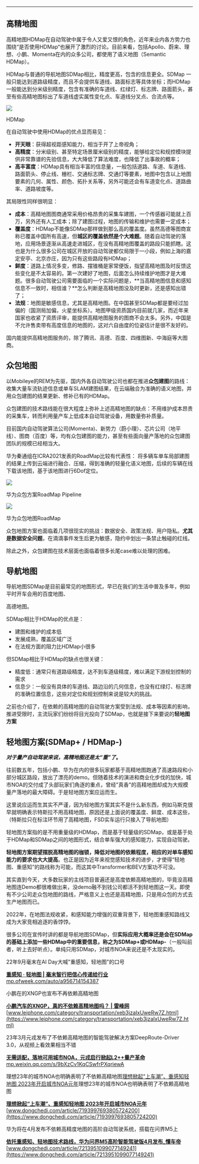 ---

## **高精地图**

高精地图HDMap在自动驾驶中属于令人又爱又恨的角色，近年来业内各方势力也围绕“是否使用HDMap“也展开了激烈的讨论。目前来看，包括Apollo、蔚来、理想、小鹏、Momenta在内的众多公司，都使用了语义地图（Semantic HDMap）。

HDMap与普通的导航地图SDMap相比，精度更高，包含的信息更全。SDMap 一般只能达到道路级精度，而且不会提供车道线、路面标志等具体坐标；而HDMap一般能达到分米级别精度，包含有准确的车道线、红绿灯、标志牌、路面箭头，甚至有些高精地图标出了车道线虚实属性变化点、车道线分叉点、合流点等。

[![](https://pic1.zhimg.com/v2-3414ad57ca01c01b22be9177cd30bb0c_r.jpg)](https://pic1.zhimg.com/v2-3414ad57ca01c01b22be9177cd30bb0c_r.jpg)

HDMap

在自动驾驶中使用HDMap的优点显而易见：

- **开天眼**：获得超视距感知能力，相当于开了上帝视角；
- **高精度**：分米级别、甚至特定场景厘米级别的精度，能够给定位和规控模块提供非常靠谱的先验信息，大大降低了算法难度，也降低了出事故的概率；
- **高丰富度**：HDMap具有相当丰富的信息量，一般包括道路、车道、车道线、路面箭头、停止线、栅栏、交通标志牌、交通灯等要素，地图中包含以上地图要素的几何、属性、颜色、拓扑关系等，另外可能还会有车道变化点、道路曲率、道路坡度等。

其局限性同样很明显：

- **成本**：高精地图图商通常采用价格昂贵的采集车建图，一个传感器可能就上百万，另外还有人工成本；除了建图过程，地图的传输和维护也需要一定成本；
- **覆盖度**：HDMap不能像SDMap那样做到那么高的覆盖度。虽然高德等图商宣称已覆盖中国所有高速，但**城区的覆盖依然是个大难题**。随着自动驾驶的落地，应用场景逐渐从高速走进城区，在没有高精地图覆盖的路段只能抓瞎。这也是为什么很多公司在城区开放的自动驾驶都仅局限于一小段，例如上海的嘉定安亭、北京亦庄，因为只有这些路段有HDMap；
- **鲜度**：道路上情况多变，修路、摆锥桶是家常便饭，指望高精地图及时反馈这些变化是不太容易的。第一次建好了地图，后面怎么持续维护地图才是大难题。很多自动驾驶公司需要面临的一个实际问题是，**当高精地图信息和感知信息不一致时，相信谁？**怎么判断是高精地图没及时更新，还是感知出错了；
- **法规**：地图是敏感信息，尤其是高精地图。在中国甚至SDMap都是要经过加偏的（国测局加偏，火星坐标系）。地图甲级资质国内目前就几家，而近年来国家也收紧了资质评审，能提供高精地图服务的图商不会太多。另外，中国是不允许售卖带有高度信息的地图的，这对六自由度的位姿估计是很不友好的。

国内能提供高精地图服务的，除了腾讯、高德、百度、四维图新、中海庭等大图商。

## **众包地图**

以Mobileye的REM为先驱，国内外各自动驾驶公司也都在推进**众包建图**的路线：收集大量车流轨迹信息或单车SLAM建图结果，在云端融合为准确的语义地图，并用众包建图的结果更新、修补已有的HDMap。

众包建图的技术路线能在很大程度上弥补上述高精地图的缺点：不用维护成本昂贵的采集车，转而利用量产车上低成本自动驾驶设备，用数量弥补质量。

目前国内自动驾驶算法公司(Momenta)、新势力（蔚小理）、芯片公司（地平线）、图商（百度）等，均有众包建图的能力，甚至有些面向量产落地的众包建图团队的规模已经相当大。

华为秦通组在ICRA2021发表的RoadMap比较有代表性： 将多辆车单车局部建图的结果上传到云端进行融合、压缩，得到准确的轻量化语义地图，后续的车辆在线下载该地图，基于该地图进行6Dof定位。

[![](https://pic2.zhimg.com/v2-0c54ed30d2fbcf5b26404aa636bf8a1d_r.jpg)](https://pic2.zhimg.com/v2-0c54ed30d2fbcf5b26404aa636bf8a1d_r.jpg)

华为众包方案RoadMap Pipeline

[![](https://pic1.zhimg.com/v2-9931c5859ae884f48996f7f21304dd70_r.jpg)](https://pic1.zhimg.com/v2-9931c5859ae884f48996f7f21304dd70_r.jpg)

华为众包地图RoadMap

众包地图方案也面临着几项很现实的挑战：数据安全、政策法规、用户隐私。**尤其是数据安全问题**，在滴滴事件发生后更为敏感，隐约中划出一条禁止触碰的红线。

除此之外，众包建图在技术层面也面临着很多长尾case难以处理的困难。

## **导航地图**

导航地图SDMap是目前最常见的地图形式，早已在我们的生活中普及多年，例如平时开车会用的百度地图、

高德地图。

SDMap相比于HDMap的优点是：

- 建图和维护的成本低
- 发展成熟，覆盖区域广泛
- 在法规方面的阻力比HDMap小很多

但SDMap相比于HDMap的缺点也很关键：

- 精度低：通常只有道路级精度，达不到车道级精度，难以满足下游规划控制的需求
- 信息少：一般没有具体的车道线、路边沿的几何信息，也没有红绿灯、标志牌的准确位置信息，这些对定位和规划控制来说是较大的挑战。

之前也介绍了，在依赖的高精地图的自动驾驶方案受到法规、成本等因素的影响，推进受限时，主流玩家们纷纷将目光投向了SDMap，也就是接下来要说的**轻地图方案**

## **轻地图方案(SDMap+ / HDMap-)**

_**对于量产自动驾驶来说，高精地图还是太“重”了**_**。**

往前数五年，包括小鹏、华为在内的很多玩家都基于高精地图跑通了高速路段和小部分城区路段，放出了漂亮的demo。但随着技术的演进和商业化步伐的加快，城市NOA的交付成了头部玩家们角逐的重点，曾经"真香"的高精地图却成为大规模量产落地的最大障碍。于是轻地图方案应运而生。

这里说应运而生其实不严谨，因为轻地图方案其实不是什么新东西，例如马斯克很早就明确表示特斯拉不用高精地图，原因还是上面说的覆盖度、鲜度、成本这些，（特斯拉只在标注环节用了高精地图，FSD实车运行只接入了导航地图）

轻地图方案指的是不用重量级的HDMap，而是基于轻量级的SDMap，或是基于处于HDMap和SDMap之间的地图形式，结合单车强大的感知能力，实现自动驾驶。

**轻地图方案期望摆脱高精地图的枷锁，降低对地图的依赖程度，相应的对单车感知能力的要求也大大提高**。也正是因为近年来视觉感知技术的进步，才使得“轻地图、重感知”的路线称为可能，而这其中Transformer和BEV方案功不可没。

其实直到今天，大多数玩家的主线项目普遍还是高度依赖高精地图的，毕竟没高精地图连Demo都很难做出来，没demo融不到钱公司都活不到轻地图这一天。即使有不少公司走众包地图的路线，严格意义上也还是高精地图，只是用众包的方式去生产地图而已。

2022年，在地图法规收紧，和感知能力增强的双重背景下，轻地图重感知路线又成为大家竞相追逐的香饽饽。

很多公司在宣传时讲的都是导航地图SDMap，但**实际应用大概率还是会在SDMap的基础上添加一些HDMap中的重要信息，称之为SDMap+或HDMap-**（一般叫前者，听上去好听点）。单纯只用SDMap，对城市NOA来说还是不太现实的。

22年9月毫末在AI Day大喊"重感知，轻地图"的口号

[**重感知 · 轻地图 | 毫末智行把信心传递给行业**](https://mp.ofweek.com/auto/a956714154387)[mp.ofweek.com/auto/a956714154387](https://mp.ofweek.com/auto/a956714154387)

小鹏在的XNGP也宣布不再依赖高精地图

[**小鹏汽车的XNGP，真的不依赖高精地图吗？ | 雷峰网**](https://www.leiphone.com/category/transportation/xeb3jzaIxUweRw7Z.html)[www.leiphone.com/category/transportation/xeb3jzaIxUweRw7Z.html](https://www.leiphone.com/category/transportation/xeb3jzaIxUweRw7Z.html)

23年3月元戎发布了不依赖高精地图的智能驾驶解决方案DeepRoute-Driver 3.0，从视频上看效果相当不错

[**无需适配，落地可用城市NOA，元戎启行掀起L2++量产革命**](https://mp.weixin.qq.com/s/9bXzCv1KqCSwfrPXqriewA)[mp.weixin.qq.com/s/9bXzCv1KqCSwfrPXqriewA](https://mp.weixin.qq.com/s/9bXzCv1KqCSwfrPXqriewA)

理想23年的城市NOA也明确表明了不依赖高精地图[理想掀起“上车潮”、重感知轻地图 2023年开启城市NOA元年](https://www.dongchedi.com/article/7193997693805724200)理想23年的城市NOA也明确表明了不依赖高精地图

[**理想掀起“上车潮”、重感知轻地图 2023年开启城市NOA元年**](https://www.dongchedi.com/article/7193997693805724200)[www.dongchedi.com/article/7193997693805724200](https://www.dongchedi.com/article/7193997693805724200)

华为将在4月发布不依赖高精度地图的高阶自动驾驶系统，搭载在问界M5上

[**依托重感知、轻地图技术路线，华为问界M5高阶智能驾驶版4月发布_懂车帝**](https://www.dongchedi.com/article/7213951099077149241)[www.dongchedi.com/article/7213951099077149241](https://www.dongchedi.com/article/7213951099077149241)